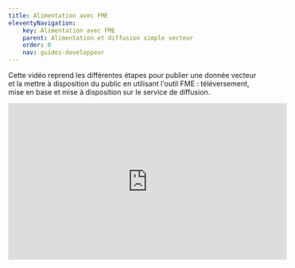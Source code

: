 ```yaml
---
title: Alimentation avec FME
eleventyNavigation:
    key: Alimentation avec FME
    parent: Alimentation et diffusion simple vecteur
    order: 8
    nav: guides-developpeur
---
```


Cette vidéo reprend les différentes étapes pour publier une donnée vecteur et la mettre à disposition du public en utilisant l'outil FME : téléversement, mise en base et mise à disposition sur le service de diffusion.

<iframe style="display: block; margin: 0 auto;" width="560" height="315" src="https://www.youtube-nocookie.com/embed/_yM-9K_arsA" title="YouTube video player" frameborder="0" allow="accelerometer; autoplay; clipboard-write; encrypted-media; gyroscope; picture-in-picture; web-share" allowfullscreen></iframe>
